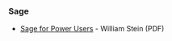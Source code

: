 ### Sage
* [Sage for Power Users](http://wstein.org/books/sagebook/sagebook.pdf) - William Stein (PDF)
